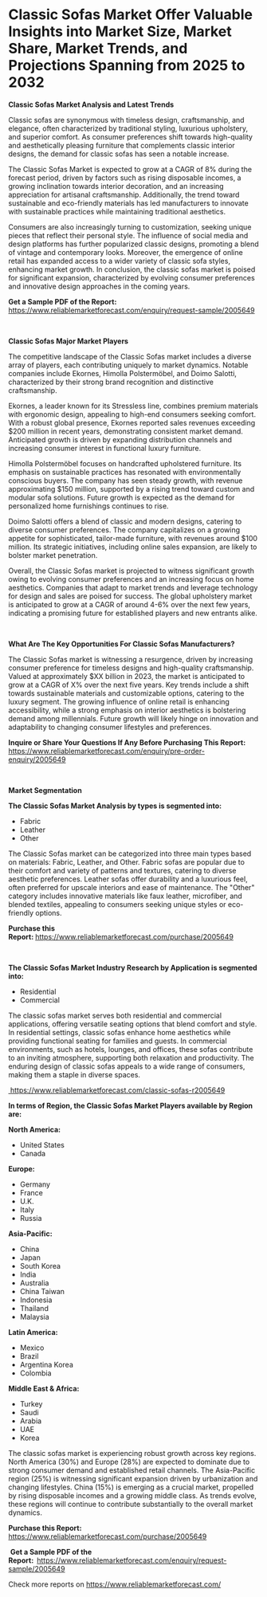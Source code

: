 <p><h1>Classic Sofas Market Offer Valuable Insights into Market Size, Market Share, Market Trends, and Projections Spanning from 2025 to 2032</h1></p><p><strong>Classic Sofas Market Analysis and Latest Trends</strong></p>
<p><p>Classic sofas are synonymous with timeless design, craftsmanship, and elegance, often characterized by traditional styling, luxurious upholstery, and superior comfort. As consumer preferences shift towards high-quality and aesthetically pleasing furniture that complements classic interior designs, the demand for classic sofas has seen a notable increase.</p><p>The Classic Sofas Market is expected to grow at a CAGR of 8% during the forecast period, driven by factors such as rising disposable incomes, a growing inclination towards interior decoration, and an increasing appreciation for artisanal craftsmanship. Additionally, the trend toward sustainable and eco-friendly materials has led manufacturers to innovate with sustainable practices while maintaining traditional aesthetics.</p><p>Consumers are also increasingly turning to customization, seeking unique pieces that reflect their personal style. The influence of social media and design platforms has further popularized classic designs, promoting a blend of vintage and contemporary looks. Moreover, the emergence of online retail has expanded access to a wider variety of classic sofa styles, enhancing market growth. In conclusion, the classic sofas market is poised for significant expansion, characterized by evolving consumer preferences and innovative design approaches in the coming years.</p></p>
<p><strong>Get a Sample PDF of the Report:&nbsp;</strong> <a href="https://www.reliablemarketforecast.com/enquiry/request-sample/2005649?utm_campaign=3574&utm_medium=2&utm_source=Github&utm_content=ia&utm_term=05042025&utm_id=classic-sofas">https://www.reliablemarketforecast.com/enquiry/request-sample/2005649</a></p>
<p>&nbsp;</p>
<p><strong>Classic Sofas Major Market Players</strong></p>
<p><p>The competitive landscape of the Classic Sofas market includes a diverse array of players, each contributing uniquely to market dynamics. Notable companies include Ekornes, Himolla Polstermöbel, and Doimo Salotti, characterized by their strong brand recognition and distinctive craftsmanship.</p><p>Ekornes, a leader known for its Stressless line, combines premium materials with ergonomic design, appealing to high-end consumers seeking comfort. With a robust global presence, Ekornes reported sales revenues exceeding $200 million in recent years, demonstrating consistent market demand. Anticipated growth is driven by expanding distribution channels and increasing consumer interest in functional luxury furniture.</p><p>Himolla Polstermöbel focuses on handcrafted upholstered furniture. Its emphasis on sustainable practices has resonated with environmentally conscious buyers. The company has seen steady growth, with revenue approximating $150 million, supported by a rising trend toward custom and modular sofa solutions. Future growth is expected as the demand for personalized home furnishings continues to rise.</p><p>Doimo Salotti offers a blend of classic and modern designs, catering to diverse consumer preferences. The company capitalizes on a growing appetite for sophisticated, tailor-made furniture, with revenues around $100 million. Its strategic initiatives, including online sales expansion, are likely to bolster market penetration.</p><p>Overall, the Classic Sofas market is projected to witness significant growth owing to evolving consumer preferences and an increasing focus on home aesthetics. Companies that adapt to market trends and leverage technology for design and sales are poised for success. The global upholstery market is anticipated to grow at a CAGR of around 4-6% over the next few years, indicating a promising future for established players and new entrants alike.</p></p>
<p>&nbsp;</p>
<p><strong>What Are The Key Opportunities For Classic Sofas Manufacturers?</strong></p>
<p><p>The Classic Sofas market is witnessing a resurgence, driven by increasing consumer preference for timeless designs and high-quality craftsmanship. Valued at approximately $XX billion in 2023, the market is anticipated to grow at a CAGR of X% over the next five years. Key trends include a shift towards sustainable materials and customizable options, catering to the luxury segment. The growing influence of online retail is enhancing accessibility, while a strong emphasis on interior aesthetics is bolstering demand among millennials. Future growth will likely hinge on innovation and adaptability to changing consumer lifestyles and preferences.</p></p>
<p><strong>Inquire or Share Your Questions If Any Before Purchasing This Report:</strong> <a href="https://www.reliablemarketforecast.com/enquiry/pre-order-enquiry/2005649?utm_campaign=3574&utm_medium=2&utm_source=Github&utm_content=ia&utm_term=05042025&utm_id=classic-sofas">https://www.reliablemarketforecast.com/enquiry/pre-order-enquiry/2005649</a></p>
<p>&nbsp;</p>
<p><strong>Market Segmentation</strong></p>
<p><strong>The Classic Sofas Market Analysis by types is segmented into:</strong></p>
<p><ul><li>Fabric</li><li>Leather</li><li>Other</li></ul></p>
<p><p>The Classic Sofas market can be categorized into three main types based on materials: Fabric, Leather, and Other. Fabric sofas are popular due to their comfort and variety of patterns and textures, catering to diverse aesthetic preferences. Leather sofas offer durability and a luxurious feel, often preferred for upscale interiors and ease of maintenance. The "Other" category includes innovative materials like faux leather, microfiber, and blended textiles, appealing to consumers seeking unique styles or eco-friendly options.</p></p>
<p><strong>Purchase this Report:&nbsp;</strong><a href="https://www.reliablemarketforecast.com/purchase/2005649?utm_campaign=3574&utm_medium=2&utm_source=Github&utm_content=ia&utm_term=05042025&utm_id=classic-sofas">https://www.reliablemarketforecast.com/purchase/2005649</a></p>
<p>&nbsp;</p>
<p><strong>The Classic Sofas Market Industry Research by Application is segmented into:</strong></p>
<p><ul><li>Residential</li><li>Commercial</li></ul></p>
<p><p>The classic sofas market serves both residential and commercial applications, offering versatile seating options that blend comfort and style. In residential settings, classic sofas enhance home aesthetics while providing functional seating for families and guests. In commercial environments, such as hotels, lounges, and offices, these sofas contribute to an inviting atmosphere, supporting both relaxation and productivity. The enduring design of classic sofas appeals to a wide range of consumers, making them a staple in diverse spaces.</p></p>
<p><a href="https://www.reliablemarketforecast.com/classic-sofas-r2005649?utm_campaign=3574&utm_medium=2&utm_source=Github&utm_content=ia&utm_term=05042025&utm_id=classic-sofas">&nbsp;https://www.reliablemarketforecast.com/classic-sofas-r2005649</a></p>
<p><strong>In terms of Region, the Classic Sofas Market Players available by Region are:</strong></p>
<p>
    <p> <strong> North America: </strong>
        <ul>
            <li>United States</li>
            <li>Canada</li>
        </ul>
        </p> 
    <p> <strong> Europe: </strong>
        <ul>
            <li>Germany</li>
            <li>France</li>
            <li>U.K.</li>
            <li>Italy</li>
            <li>Russia</li>
        </ul>
        </p> 
    <p> <strong> Asia-Pacific: </strong>
        <ul>
            <li>China</li>
            <li>Japan</li>
            <li>South Korea</li>
            <li>India</li>
            <li>Australia</li>
            <li>China Taiwan</li>
            <li>Indonesia</li>
            <li>Thailand</li>
            <li>Malaysia</li>
        </ul>
        </p> 
    <p> <strong> Latin America: </strong>
        <ul>
            <li>Mexico</li>
            <li>Brazil</li>
            <li>Argentina Korea</li>
            <li>Colombia</li>
        </ul>
        </p> 
    <p> <strong> Middle East & Africa: </strong>
        <ul>
            <li>Turkey</li>
            <li>Saudi</li>
            <li>Arabia</li>
            <li>UAE</li>
            <li>Korea</li>
        </ul>
    </p>
    </p>
<p><p>The classic sofas market is experiencing robust growth across key regions. North America (30%) and Europe (28%) are expected to dominate due to strong consumer demand and established retail channels. The Asia-Pacific region (25%) is witnessing significant expansion driven by urbanization and changing lifestyles. China (15%) is emerging as a crucial market, propelled by rising disposable incomes and a growing middle class. As trends evolve, these regions will continue to contribute substantially to the overall market dynamics.</p></p>
<p><strong>Purchase this Report: </strong><a href="https://www.reliablemarketforecast.com/purchase/2005649?utm_campaign=3574&utm_medium=2&utm_source=Github&utm_content=ia&utm_term=05042025&utm_id=classic-sofas">https://www.reliablemarketforecast.com/purchase/2005649</a></p>
<p>&nbsp;<strong>Get a Sample PDF of the Report:&nbsp;&nbsp;</strong><a href="https://www.reliablemarketforecast.com/enquiry/request-sample/2005649?utm_campaign=3574&utm_medium=2&utm_source=Github&utm_content=ia&utm_term=05042025&utm_id=classic-sofas">https://www.reliablemarketforecast.com/enquiry/request-sample/2005649</a></p>
<p><strong></strong></p>
<p>Check more reports on <a href="https://www.reliablemarketforecast.com/?utm_campaign=3574&utm_medium=2&utm_source=Github&utm_content=ia&utm_term=05042025&utm_id=classic-sofas">https://www.reliablemarketforecast.com/</a></p>